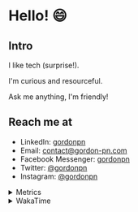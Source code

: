 # Hello! 😄

## Intro

I like tech (surprise!).

I'm curious and resourceful.

Ask me anything, I'm friendly!

## Reach me at

- LinkedIn: [gordonpn](https://www.linkedin.com/in/gordonpn/)
- Email: [contact@gordon-pn.com](mailto:contact@gordon-pn.com)
- Facebook Messenger: [gordonpn](https://www.messenger.com/t/Gordonpn)
- Twitter: [@gordonpn](https://twitter.com/Gordonpn)
- Instagram: [@gordonpn](https://www.instagram.com/gordonpn/)

<details>
  <summary>Metrics</summary>

  <img align="center" src="https://github.com/gordonpn/gordonpn/blob/master/github-metrics.svg" alt="GitHub Metrics">

</details>

<details>
  <summary>WakaTime</summary>

  <!--START_SECTION:waka-->
📊 **This Week I Spent My Time On** 

```text
💬 Programming Languages: 
Java                     5 hrs 36 mins       ████████████░░░░░░░░░░░░░   49.17 % 
Brazil Dependency Config 3 hrs 18 mins       ███████░░░░░░░░░░░░░░░░░░   29.08 % 
XML                      1 hr 10 mins        ███░░░░░░░░░░░░░░░░░░░░░░   10.33 % 
Markdown                 38 mins             █░░░░░░░░░░░░░░░░░░░░░░░░   05.59 % 
TypeScript               22 mins             █░░░░░░░░░░░░░░░░░░░░░░░░   03.32 % 

🔥 Editors: 
IntelliJ IDEA            11 hrs 23 mins      █████████████████████████   100.00 % 
```


 Last Updated on 01/08/2024 10:22:10 UTC
<!--END_SECTION:waka-->
</details>
